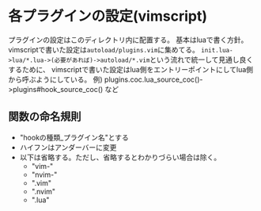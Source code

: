 # 各プラグインの設定(vimscript)
プラグインの設定はこのディレクトリ内に配置する。
基本はluaで書く方針。
vimscriptで書いた設定は`autoload/plugins.vim`に集めてる。
`init.lua->lua/*.lua->(必要があれば)->autoload/*.vim`という流れで統一して見通し良くするために、
vimscriptで書いた設定はlua側をエントリーポイントにしてlua側から呼ぶようにしている。
例) plugins.coc.lua_source_coc()->plugins#hook_source_coc() など

## 関数の命名規則
- "hookの種類_プラグイン名"とする
- ハイフンはアンダーバーに変更
- 以下は省略する。ただし、省略するとわかりづらい場合は除く。
  - "vim-"
  - "nvim-"
  - ".vim"
  - ".nvim"
  - ".lua"
